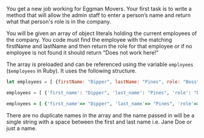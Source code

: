 You get a new job working for Eggman Movers.  Your first task is to write a method that will allow the admin staff to enter a person’s name and return what that person's role is in the company.

You will be given an array of object literals holding the current employees of the company.  You code must find the employee with the matching firstName and lastName and then return the role for that employee or if no employee is not found it should return "Does not work here!"

The array is preloaded and can be referenced using the variable `employees` (`$employees` in Ruby). It uses the following structure.

```javascript
let employees = [ {firstName: "Dipper", lastName: "Pines", role: "Boss"}, ...... ]
```
```python
employees = [ {'first_name': "Dipper", 'last_name': "Pines", 'role': "Boss"}, ...... ]
```
```ruby
employees = [ {'first_name'=> "Dipper", 'last_name'=> "Pines", 'role'=> "Boss"}, ...... ]
```

There are no duplicate names in the array and the name passed in will be a single string with a space between the first and last name i.e. Jane Doe or just a name.